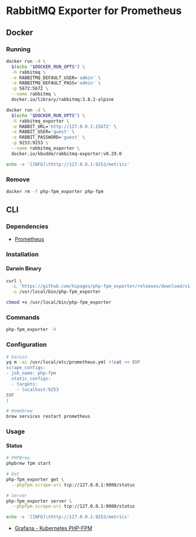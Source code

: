 # RabbitMQ Exporter for Prometheus

<!--
https://github.com/helm/charts/tree/master/stable/prometheus-rabbitmq-exporter
-->

## Docker

### Running

```sh
docker run -d \
  $(echo "$DOCKER_RUN_OPTS") \
  -h rabbitmq \
  -e RABBITMQ_DEFAULT_USER='admin' \
  -e RABBITMQ_DEFAULT_PASS='admin' \
  -p 5672:5672 \
  --name rabbitmq \
  docker.io/library/rabbitmq:3.8.2-alpine
```

```sh
docker run -d \
  $(echo "$DOCKER_RUN_OPTS") \
  -h rabbitmq_exporter \
  -e RABBIT_URL='http://127.0.0.1:15672' \
  -e RABBIT_USER='guest' \
  -e RABBIT_PASSWORD='guest' \
  -p 9253:9253 \
  --name rabbitmq_exporter \
  docker.io/kbudde/rabbitmq-exporter:v0.29.0
```

```sh
echo -e '[INFO]\thttp://127.0.0.1:9253/metrics'
```

### Remove

```sh
docker rm -f php-fpm_exporter php-fpm
```

## CLI

### Dependencies

- [Prometheus](/prometheus.md)

### Installation

#### Darwin Binary

```sh
curl \
  -L 'https://github.com/hipages/php-fpm_exporter/releases/download/v1.0.0/php-fpm_exporter_1.0.0_darwin_amd64' \
  -o /usr/local/bin/php-fpm_exporter
```

```sh
chmod +x /usr/local/bin/php-fpm_exporter
```

### Commands

```sh
php-fpm_exporter -h
```

### Configuration

```sh
# Darwin
yq m -ai /usr/local/etc/prometheus.yml <(cat << EOF
scrape_configs:
- job_name: php-fpm
  static_configs:
  - targets:
    - localhost:9253
EOF
)
```

```sh
# Homebrew
brew services restart prometheus
```

### Usage

#### Status

```sh
# PHPBrew
phpbrew fpm start

# Get
php-fpm_exporter get \
  --phpfpm.scrape-uri tcp://127.0.0.1:9000/status

# Server
php-fpm_exporter server \
  --phpfpm.scrape-uri tcp://127.0.0.1:9000/status

echo -e '[INFO]\thttp://127.0.0.1:9253/metrics'
```

- [Grafana - Kubernetes PHP-FPM](https://grafana.com/grafana/dashboards/4912)
